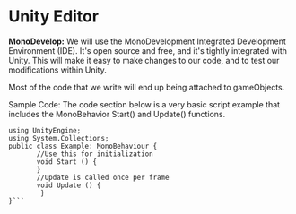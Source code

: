 Unity Editor
============

**MonoDevelop:**  We will use the MonoDevelopment Integrated Development Environment (IDE). It's open source and free, and it's tightly integrated with Unity.  This will make it easy to make changes to our code, and to test our modifications within Unity.

Most of the code that we write will end up being attached to gameObjects.  

Sample Code:  The code section below is a very basic
script example that includes the MonoBehavior Start() and 
Update() functions. 


```
using UnityEngine;
using System.Collections;
public class Example: MonoBehaviour {
       //Use this for initialization
       void Start () {
       }
       //Update is called once per frame
       void Update () {
        } 
}```